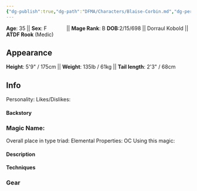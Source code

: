 ```yaml
---
{"dg-publish":true,"dg-path":"DFMA/Characters/Blaise-Corbin.md","dg-permalink":"DFMA/Characters/Blaise-Corbin","permalink":"/DFMA/Characters/Blaise-Corbin/"}
---
```


**Age**: 35        || **Sex**: F$\quad$   $\quad$$\quad$|| **Mage Rank**: B 
**DOB**:2/15/698 || Dorraul Kobold || **ATDF Rook** (Medic)

## Appearance 
**Height**: 5'9" / 175cm || **Weight**: 135lb / 61kg || **Tail length**: 2'3" / 68cm 


## Info

Personality: 
Likes/Dislikes:

#### Backstory





### Magic Name:
Overall place in type triad:
Elemental Properties:
OC Using this magic:
#### Description


#### Techniques


### Gear
